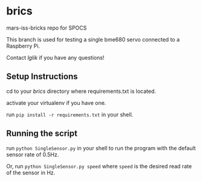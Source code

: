 # brics
mars-iss-bricks repo for SPOCS

This branch is used for testing a single bme680 servo connected to a Raspberry Pi.

Contact _lglik_ if you have any questions!

## Setup Instructions

cd to your _brics_ directory where requirements.txt is located.

activate your virtualenv if you have one.

run ```pip install -r requirements.txt``` in your shell.

## Running the script

run ```python SingleSensor.py``` in your shell to run the program with the default sensor rate of 0.5Hz.

Or, run ```python SingleSensor.py speed``` where ```speed``` is the desired read rate of the sensor in Hz. 
